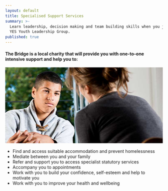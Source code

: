 ```yaml
---
layout: default
title: Specialised Support Services
summary: >-
  Learn leadership, decision making and team building skills when you join the
  YES Youth Leadership Group.
published: true
---
```


#### The Bridge is a local charity that will provide you with one-to-one intensive support and help you to:

![Young man being counselled by woman](/img/specialist-support.jpg)

- Find and access suitable accommodation and prevent homelessness
- Mediate between you and your family
- Refer and support you to access specialist statutory services 
- Accompany you to appointments
- Work with you to build your confidence, self-esteem and help to motivate you
- Work with you to improve your health and wellbeing



